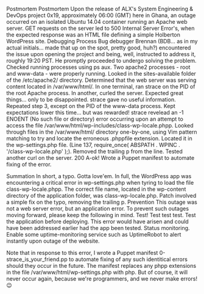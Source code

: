 Postmortem
Postmortem
Upon the release of ALX's System Engineering & DevOps project 0x19, approximately 06:00 (GMT) here in Ghana, an outage occurred on an isolated Ubuntu 14.04 container running an Apache web server. GET requests on the server led to 500 Internal Server Error's, when the expected response was an HTML file defining a simple Holberton WordPress site.
Debugging Process
Bug debugger Brennan (BDB… as in my actual initials… made that up on the spot, pretty good, huh?) encountered the issue upon opening the project and being, well, instructed to address it, roughly 19:20 PST. He promptly proceeded to undergo solving the problem.
Checked running processes using ps aux. Two apache2 processes - root and www-data - were properly running.
Looked in the sites-available folder of the /etc/apache2/ directory. Determined that the web server was serving content located in /var/www/html/.
In one terminal, ran strace on the PID of the root Apache process. In another, curled the server. Expected great things... only to be disappointed. strace gave no useful information.
Repeated step 3, except on the PID of the www-data process. Kept expectations lower this time... but was rewarded! strace revelead an -1 ENOENT (No such file or directory) error occurring upon an attempt to access the file /var/www/html/wp-includes/class-wp-locale.phpp.
Looked through files in the /var/www/html/ directory one-by-one, using Vim pattern matching to try and locate the erroneous .phppfile extension. Located it in the wp-settings.php file. (Line 137, require_once( ABSPATH . WPINC . '/class-wp-locale.php' );).
Removed the trailing p from the line.
Tested another curl on the server. 200 A-ok!
Wrote a Puppet manifest to automate fixing of the error.

Summation
In short, a typo. Gotta love'em. In full, the WordPress app was encountering a critical error in wp-settings.php when tyring to load the file class-wp-locale.phpp. The correct file name, located in the wp-content directory of the application folder, was class-wp-locale.php.
Patch involved a simple fix on the typo, removing the trailing p.
Prevention
This outage was not a web server error, but an application error. To prevent such outages moving forward, please keep the following in mind.
Test! Test test test. Test the application before deploying. This error would have arisen and could have been addressed earlier had the app been tested.
Status monitoring. Enable some uptime-monitoring service such as UptimeRobot to alert instantly upon outage of the website.

Note that in response to this error, I wrote a Puppet manifest 0-strace_is_your_friend.pp to automate fixing of any such identitical errors should they occur in the future. The manifest replaces any phpp extensions in the file /var/www/html/wp-settings.php with php.
But of course, it will never occur again, because we're programmers, and we never make errors! 😉
